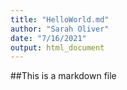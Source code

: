 ```yaml
---
title: "HelloWorld.md"
author: "Sarah Oliver"
date: "7/16/2021"
output: html_document
---
```


##This is a markdown file
